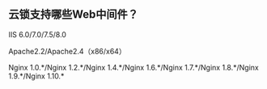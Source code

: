 ## 云锁支持哪些Web中间件？

IIS 6.0/7.0/7.5/8.0

Apache2.2/Apache2.4（x86/x64）

Nginx 1.0.\*/Nginx 1.2.\*/Nginx 1.4.\*/Nginx 1.6.\*/Nginx 1.7.\*/Nginx 1.8.\*/Nginx 1.9.\*/Nginx 1.10.\*